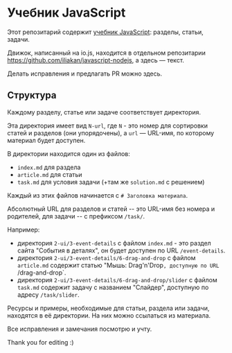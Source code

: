 
# Учебник JavaScript

Этот репозитарий содержит [учебник JavaScript](https://learn.javascript.ru/tutorial): разделы, статьи, задачи.

Движок, написанный на io.js, находится в отдельном репозитарии https://github.com/iliakan/javascript-nodejs, а здесь &mdash; текст.

Делать исправления и предлагать PR можно здесь.

## Структура

Каждому разделу, статье или задаче соответствует директория.

Эта директория имеет вид `N-url`, где `N` - это номер для сортировки статей и разделов (они упорядочены), а `url` &mdash; URL-имя, по которому материал будет доступен.

В директории находится один из файлов:

  - `index.md` для раздела
  - `article.md` для статьи
  - `task.md` для условия задачи (+там же `solution.md` с решением)

Каждый из этих файлов начинается с `# Заголовка материала`.

Абсолютный URL для разделов и статей -- это URL-имя без номера и родителей, для задачи -- с префиксом `/task/`.

Например:

  - директория `2-ui/3-event-details` с файлом `index.md` - это раздел сайта "События в деталях", он будет доступен по URL `/event-details`.
  - директория `2-ui/3-event-details/6-drag-and-drop` с файлом `article.md` содержит статью "Мышь: Drag'n'Drop`, доступную по URL `/drag-and-drop`.
  - директория `2-ui/3-event-details/6-drag-and-drop/slider` с файлом `task.md` содержит задачу с названием "Слайдер", доступную по адресу `/task/slider`.

Ресурсы и примеры, необходимые для статьи, раздела или задачи, находятся в её директории. На них можно ссылаться из материала.

Все исправления и замечания посмотрю и учту.

Thank you for editing :)